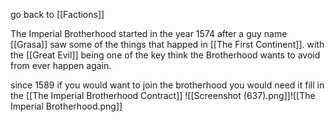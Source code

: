 go back to [[Factions]]

The Imperial Brotherhood started in the year 1574 after a guy name [[Grasa]] saw some of the things that happed in [[The First Continent]]. with the [[Great Evil]] being one of the key think the Brotherhood wants to avoid from ever happen again.

since 1589 if you would want to join the brotherhood you would need it fill in the [[The Imperial Brotherhood Contract]]
![[Screenshot (637).png]]![[The Imperial Brotherhood.png]]